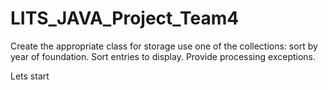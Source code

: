 # LITS_JAVA_Project_Team4
Create the appropriate class for storage use one of the collections: sort by year of foundation. Sort entries to display. Provide processing exceptions.

Lets start
